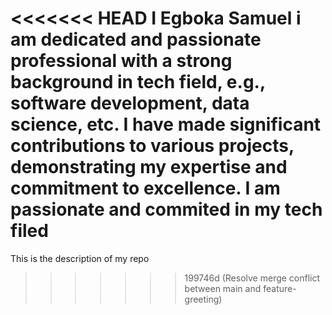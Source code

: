 <<<<<<< HEAD
I Egboka Samuel i am dedicated and passionate professional with a strong background in tech field, e.g., software development, data science, etc. I have made significant contributions to various projects, demonstrating my expertise and commitment to excellence. 
I am passionate and commited in my tech filed
=======
This is the description of my repo
>>>>>>> 199746d (Resolve merge conflict between main and feature-greeting)
